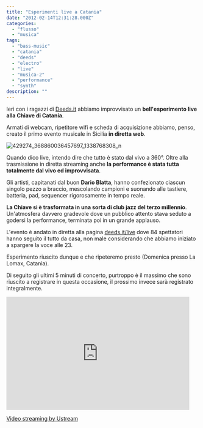 ```yaml
---
title: "Esperimenti live a Catania"
date: "2012-02-14T12:31:28.000Z"
categories:
  - "flusso"
  - "musica"
tags:
  - "bass-music"
  - "catania"
  - "deeds"
  - "electro"
  - "live"
  - "musica-2"
  - "performance"
  - "synth"
description: ""
---
```


Ieri con i ragazzi di [Deeds.it](http://deeds.it) abbiamo improvvisato un **bell'esperimento live alla Chiave di Catania**.

Armati di webcam, ripetitore wifi e scheda di acquisizione abbiamo, penso, creato il primo evento musicale in Sicilia **in diretta web**.

![](https://enricodeleo.s3.eu-south-1.amazonaws.com/uploads/2012/02/429274_368860036457697_1338768308_n-565x423.jpg "429274_368860036457697_1338768308_n")

Quando dico live, intendo dire che tutto è stato dal vivo a 360°. Oltre alla trasmissione in diretta streaming anche **la performance è stata tutta totalmente dal vivo ed improvvisata**.

Gli artisti, capitanati dal buon **Dario Blatta**, hanno confezionato ciascun singolo pezzo a braccio, mescolando campioni e suonando alle tastiere, batteria, pad, sequencer rigorosamente in tempo reale.

**La Chiave si è trasformata in una sorta di club jazz del terzo millennio**. Un'atmosfera davvero gradevole dove un pubblico attento stava seduto a godersi la performance, terminata poi in un grande applauso.

L'evento è andato in diretta alla pagina [deeds.it/live](http://deeds.it/live/) dove 84 spettatori hanno seguito il tutto da casa, non male considerando che abbiamo iniziato a spargere la voce alle 23.

Esperimento riuscito dunque e che ripeteremo presto (Domenica presso La Lomax, Catania).

Di seguito gli ultimi 5 minuti di concerto, purtroppo è il massimo che sono riuscito a registrare in questa occasione, il prossimo invece sarà registrato integralmente.

<iframe width="480" height="296" src="https://www.ustream.tv/embed/recorded/20433044" scrolling="no" frameborder="0" style="border: 0px none transparent;"><other/> </iframe>


[Video streaming by Ustream](http://www.ustream.tv/)
